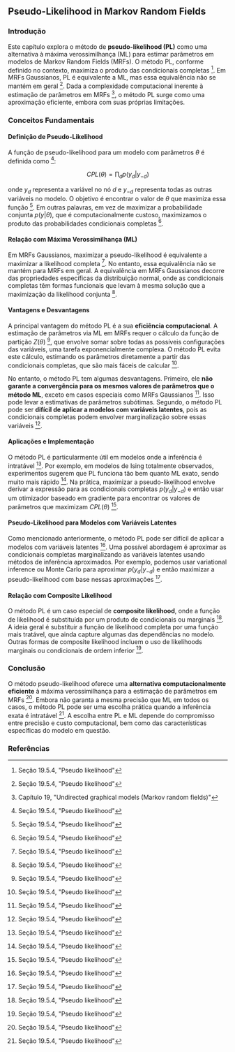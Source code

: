 ## Pseudo-Likelihood in Markov Random Fields

### Introdução
Este capítulo explora o método de **pseudo-likelihood (PL)** como uma alternativa à máxima verossimilhança (ML) para estimar parâmetros em modelos de Markov Random Fields (MRFs). O método PL, conforme definido no contexto, maximiza o produto das condicionais completas [^18]. Em MRFs Gaussianos, PL é equivalente a ML, mas essa equivalência não se mantém em geral [^18]. Dada a complexidade computacional inerente à estimação de parâmetros em MRFs [^1], o método PL surge como uma aproximação eficiente, embora com suas próprias limitações.

### Conceitos Fundamentais

#### Definição de Pseudo-Likelihood
A função de pseudo-likelihood para um modelo com parâmetros $\theta$ é definida como [^18]:

$$ CPL(\theta) = \prod_{d} p(y_d|y_{-d}) $$

onde $y_d$ representa a variável no nó *d* e $y_{-d}$ representa todas as outras variáveis no modelo. O objetivo é encontrar o valor de $\theta$ que maximiza essa função [^18]. Em outras palavras, em vez de maximizar a probabilidade conjunta $p(y|\theta)$, que é computacionalmente custoso, maximizamos o produto das probabilidades condicionais completas [^18].

#### Relação com Máxima Verossimilhança (ML)
Em MRFs Gaussianos, maximizar a pseudo-likelihood é equivalente a maximizar a likelihood completa [^18]. No entanto, essa equivalência não se mantém para MRFs em geral. A equivalência em MRFs Gaussianos decorre das propriedades específicas da distribuição normal, onde as condicionais completas têm formas funcionais que levam à mesma solução que a maximização da likelihood conjunta [^18].

#### Vantagens e Desvantagens
A principal vantagem do método PL é a sua **eficiência computacional**. A estimação de parâmetros via ML em MRFs requer o cálculo da função de partição $Z(\theta)$ [^18], que envolve somar sobre todas as possíveis configurações das variáveis, uma tarefa exponencialmente complexa. O método PL evita este cálculo, estimando os parâmetros diretamente a partir das condicionais completas, que são mais fáceis de calcular [^18].

No entanto, o método PL tem algumas desvantagens. Primeiro, ele **não garante a convergência para os mesmos valores de parâmetros que o método ML**, exceto em casos especiais como MRFs Gaussianos [^18]. Isso pode levar a estimativas de parâmetros subótimas. Segundo, o método PL pode ser **difícil de aplicar a modelos com variáveis latentes**, pois as condicionais completas podem envolver marginalização sobre essas variáveis [^19].

#### Aplicações e Implementação
O método PL é particularmente útil em modelos onde a inferência é intratável [^18]. Por exemplo, em modelos de Ising totalmente observados, experimentos sugerem que PL funciona tão bem quanto ML exato, sendo muito mais rápido [^19]. Na prática, maximizar a pseudo-likelihood envolve derivar a expressão para as condicionais completas $p(y_d|y_{-d})$ e então usar um otimizador baseado em gradiente para encontrar os valores de parâmetros que maximizam $CPL(\theta)$ [^19].

#### Pseudo-Likelihood para Modelos com Variáveis Latentes
Como mencionado anteriormente, o método PL pode ser difícil de aplicar a modelos com variáveis latentes [^19]. Uma possível abordagem é aproximar as condicionais completas marginalizando as variáveis latentes usando métodos de inferência aproximados. Por exemplo, podemos usar variational inference ou Monte Carlo para aproximar $p(y_d|y_{-d})$ e então maximizar a pseudo-likelihood com base nessas aproximações [^19].

#### Relação com Composite Likelihood
O método PL é um caso especial de **composite likelihood**, onde a função de likelihood é substituída por um produto de condicionais ou marginais [^18]. A ideia geral é substituir a função de likelihood completa por uma função mais tratável, que ainda capture algumas das dependências no modelo. Outras formas de composite likelihood incluem o uso de likelihoods marginais ou condicionais de ordem inferior [^18].

### Conclusão

O método pseudo-likelihood oferece uma **alternativa computacionalmente eficiente** à máxima verossimilhança para a estimação de parâmetros em MRFs [^18]. Embora não garanta a mesma precisão que ML em todos os casos, o método PL pode ser uma escolha prática quando a inferência exata é intratável [^19]. A escolha entre PL e ML depende do compromisso entre precisão e custo computacional, bem como das características específicas do modelo em questão.

### Referências
[^1]: Capítulo 19, "Undirected graphical models (Markov random fields)"
[^18]: Seção 19.5.4, "Pseudo likelihood"
[^19]: Seção 19.5.4, "Pseudo likelihood"
<!-- END -->